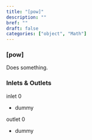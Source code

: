 ```yaml
---
title: "[pow]"
description: ""
bref: ""
draft: false
categories: ["object", "Math"]
---
```


### [pow]

Does something.

### Inlets & Outlets

inlet 0

 - dummy

outlet 0

 - dummy
 
